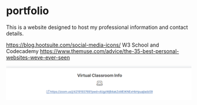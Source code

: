 # portfolio

This is a website designed to host my professional information and contact details.

https://blog.hootsuite.com/social-media-icons/
W3 School and Codecademy
https://www.themuse.com/advice/the-35-best-personal-websites-weve-ever-seen

![Test Image](2020-05-14-17-12-20.png)
